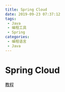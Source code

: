 ```yaml
---
title: Spring Cloud
date: 2019-09-23 07:37:12
tags: 
 - Java
 - 编程工具
 - Spring
categories: 
 - 编程语言
 - Java
---
```

# Spring Cloud

[教程](https://mp.weixin.qq.com/s/ZH-3JK90mhnJPfdsYH2yDA)
